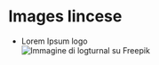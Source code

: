 # Images lincese

- Lorem Ipsum logo  
    ![Immagine di logturnal](href="https://it.freepik.com/vettori-gratuito/vettore-di-gradiente-del-logo-colorato-uccello_28267842.htm#query=logo&position=2&from_view=keyword&track=sph") su Freepik
